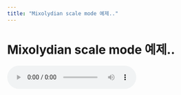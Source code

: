 ```yaml
---
title: "Mixolydian scale mode 예제.."
---
```

# Mixolydian scale mode 예제..

![audio](27fcae1db133687a0a1d46c95cfced9f.mp3)


